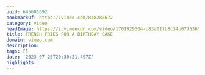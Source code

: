 ```yaml
---
uuid: 645601692
bookmarkOf: https://vimeo.com/848288672
category: video
headImage: https://i.vimeocdn.com/video/1701929304-c83a01fb8c34b07753653121dd9e74e444e7de39772386c9a1d18f95e4695ad7-d_295x166
title: FRENCH FRIES FOR A BIRTHDAY CAKE
domain: vimeo.com
description:
tags: []
date: '2023-07-25T20:30:21.497Z'
highlights:
---
```




